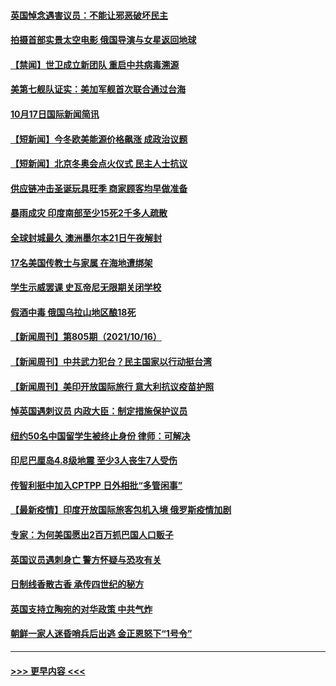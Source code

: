 #### [英国悼念遇害议员：不能让邪恶破坏民主](../pages/prog202/a103245533.md?t=10180750) 
#### [拍摄首部实景太空电影 俄国导演与女星返回地球](../pages/prog202/a103245521.md?t=10180750) 
#### [【禁闻】世卫成立新团队 重启中共病毒溯源](../pages/prog202/a103245328.md?t=10180750) 
#### [美第七舰队证实：美加军舰首次联合通过台海](../pages/prog202/a103245353.md?t=10180750) 
#### [10月17日国际新闻简讯](../pages/prog202/a103245370.md?t=10180750) 
#### [【短新闻】今冬欧美能源价格飙涨 成政治议题](../pages/prog202/a103245345.md?t=10180750) 
#### [【短新闻】北京冬奥会点火仪式 民主人士抗议](../pages/prog202/a103245347.md?t=10180750) 
#### [供应链冲击圣诞玩具旺季 商家顾客均早做准备](../pages/prog202/a103245336.md?t=10180750) 
#### [暴雨成灾 印度南部至少15死2千多人疏散](../pages/prog202/a103245308.md?t=10180750) 
#### [全球封城最久 澳洲墨尔本21日午夜解封](../pages/prog202/a103245290.md?t=10180750) 
#### [17名美国传教士与家属 在海地遭绑架](../pages/prog202/a103245243.md?t=10180750) 
#### [学生示威罢课 史瓦帝尼无限期关闭学校](../pages/prog202/a103245238.md?t=10180750) 
#### [假酒中毒 俄国乌拉山地区酿18死](../pages/prog202/a103245175.md?t=10180750) 
#### [【新闻周刊】第805期（2021/10/16）](../pages/prog202/a103245100.md?t=10180750) 
#### [【新闻周刊】中共武力犯台？民主国家以行动挺台湾](../pages/prog202/a103245083.md?t=10180750) 
#### [【新闻周刊】美印开放国际旅行 意大利抗议疫苗护照](../pages/prog202/a103245067.md?t=10180750) 
#### [悼英国遇刺议员 内政大臣：制定措施保护议员](../pages/prog202/a103245015.md?t=10180750) 
#### [纽约50名中国留学生被终止身份 律师：可解决](../pages/prog202/a103244952.md?t=10180750) 
#### [印尼巴厘岛4.8级地震 至少3人丧生7人受伤](../pages/prog202/a103244964.md?t=10180750) 
#### [传智利挺中加入CPTPP 日外相批“多管闲事”](../pages/prog202/a103244861.md?t=10180750) 
#### [【最新疫情】印度开放国际旅客包机入境 俄罗斯疫情加剧](../pages/prog202/a103244842.md?t=10180750) 
#### [专家：为何美国愿出2百万抓巴国人口贩子](../pages/prog202/a103244835.md?t=10180750) 
#### [英国议员遇刺身亡 警方怀疑与恐攻有关](../pages/prog202/a103244809.md?t=10180750) 
#### [日制线香散古香 承传四世纪的秘方](../pages/prog202/a103244794.md?t=10180750) 
#### [英国支持立陶宛的对华政策 中共气炸](../pages/prog202/a103244764.md?t=10180750) 
#### [朝鲜一家人迷昏哨兵后出逃 金正恩怒下“1号令”](../pages/prog202/a103244738.md?t=10180750) 

----
#### [ >>> 更早内容 <<< ](../indexes/prog202-earlier.md)
